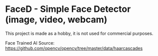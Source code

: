 # FaceD - Simple Face Detector (image, video, webcam)
 This project is made as a hobby, it is not used for commercial purposes.
 
 Face Trained AI Source: https://github.com/opencv/opencv/tree/master/data/haarcascades
